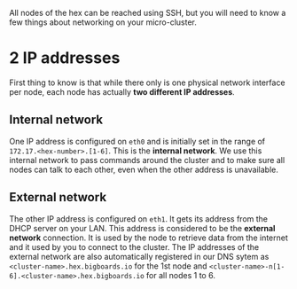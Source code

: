 All nodes of the hex can be reached using SSH, but you will need to know a few things about networking on your micro-cluster. 

# 2 IP addresses
First thing to know is that while there only is one physical network interface per node, each node has actually **two different IP addresses**. 

## Internal network
One IP address is configured on ``eth0`` and is initially set in the range of ```172.17.<hex-number>.[1-6]```. This is the **internal network**. We use this internal network to pass commands around the cluster and to make sure all nodes can talk to each other, even when the other address is unavailable.

## External network
The other IP address is configured on ``eth1``. It gets its address from the DHCP server on your LAN. This address is considered to be the **external network** connection. It is used by the node to retrieve data from the internet and it used by you to connect to the cluster. The IP addresses of the external network are also automatically registered in our DNS sytem as ``<cluster-name>.hex.bigboards.io`` for the 1st node and ``<cluster-name>-n[1-6].<cluster-name>.hex.bigboards.io`` for all nodes 1 to 6.

 